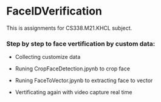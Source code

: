 # FaceIDVerification
This is assignments for CS338.M21.KHCL subject. 


### Step by step to face vertification by custom data:

+ Collecting customize data

+ Runing CropFaceDetection.jpynb to crop face

+ Runing FaceToVector.jpynb  to extracting face to vector

+ Vertificating again with video capture real time
